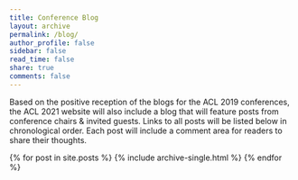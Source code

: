 ```yaml
---
title: Conference Blog
layout: archive
permalink: /blog/
author_profile: false
sidebar: false
read_time: false
share: true
comments: false
---
```


Based on the positive reception of the blogs for the ACL 2019 conferences, the ACL 2021 website will also include a blog that will feature posts from conference chairs &amp; invited guests. Links to all posts will be listed below in chronological order. Each post will include a comment area for readers to share their thoughts. 

{% for post in site.posts %}
  {% include archive-single.html %}
{% endfor %}
